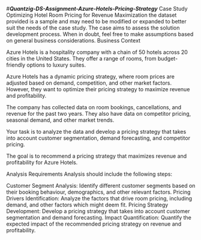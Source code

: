 #***Quantzig-DS-Assignment-Azure-Hotels-Pricing-Strategy***
Case Study Optimizing Hotel Room Pricing for Revenue Maximization the dataset provided is a sample and may need to be modified or expanded to better suit the needs of the case study. The case aims to assess the solution development process. When in doubt, feel free to make assumptions based on general business considerations. Business Context

Azure Hotels is a hospitality company with a chain of 50 hotels across 20 cities in the United States. They offer a range of rooms, from budget- friendly options to luxury suites.

Azure Hotels has a dynamic pricing strategy, where room prices are adjusted based on demand, competition, and other market factors. However, they want to optimize their pricing strategy to maximize revenue and profitability.

The company has collected data on room bookings, cancellations, and revenue for the past two years. They also have data on competitor pricing, seasonal demand, and other market trends.

Your task is to analyze the data and develop a pricing strategy that takes into account customer segmentation, demand forecasting, and competitor pricing.

The goal is to recommend a pricing strategy that maximizes revenue and profitability for Azure Hotels.

Analysis Requirements Analysis should include the following steps:

Customer Segment Analysis: Identify different customer segments based on their booking behaviour, demographics, and other relevant factors. Pricing Drivers Identification: Analyze the factors that drive room pricing, including demand, and other factors which might deem fit. Pricing Strategy Development: Develop a pricing strategy that takes into account customer segmentation and demand forecasting. Impact Quantification: Quantify the expected impact of the recommended pricing strategy on revenue and profitability.
